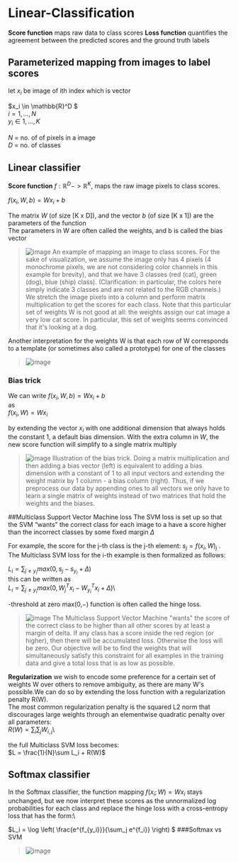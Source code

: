 # **Linear-Classification**
**Score function** maps raw data to class scores
**Loss function**  quantifies the agreement between the predicted scores and the ground truth labels

## Parameterized mapping from images to label scores
  let $x_i$ be image of ith index which is vector
  
  $x_i \in \mathbb{R}^D $\
  $i = 1, \dots, N$ \
  $y_i \in 1, \dots, K$\
\
  $N$ = no. of of pixels in a image\
  $D$ = no. of classes 

## Linear classifier

  **Score function** $f:\mathbb{R}^D -> \mathbb{R}^K$, maps the raw image pixels to class scores.

  $f(x_i, W, b) = Wx_i + b$

  The matrix $W$ (of size [K x D]), and the vector $b$ (of size [K x 1]) are the parameters of the function\
  The parameters in W are often called the weights, and b is called the bias vector

  >![image](https://github.com/user-attachments/assets/3a29d87f-c636-4f35-9615-42b630e0a3a1)
>An example of mapping an image to class scores. For the sake of visualization, we assume the image only has 4 pixels (4 monochrome pixels, we are not considering color channels in this example for brevity), and that we have 3 classes (red (cat), green (dog), blue (ship) class). (Clarification: in particular, the colors here simply indicate 3 classes and are not related to the RGB channels.) We stretch the image pixels into a column and perform matrix multiplication to get the scores for each class. Note that this particular set of weights W is not good at all: the weights assign our cat image a very low cat score. In particular, this set of weights seems convinced that it's looking at a dog.
>
Another interpretation for the weights W
 is that each row of W
 corresponds to a template (or sometimes also called a prototype) for one of the classes
 >![image](https://github.com/user-attachments/assets/998999ed-3b74-47b8-ad47-366e3eb8b67a)

### Bias trick 
  We can write 
  $f(x_i, W, b) = Wx_i + b$\
  as\
  $f(x_i, W) = Wx_i$

  by extending the vector $x_i$
 with one additional dimension that always holds the constant 1, a default bias dimension. With the extra column in $W$, the new score function will simplify to a single matrix multiply

>![image](https://github.com/user-attachments/assets/25bc753b-793a-46c8-9391-5bd8d7257b76)
>Illustration of the bias trick. Doing a matrix multiplication and then adding a bias vector (left) is equivalent to adding a bias dimension with a constant of 1 to all input vectors and extending the weight matrix by 1 column - a bias column (right). Thus, if we preprocess our data by appending ones to all vectors we only have to learn a single matrix of weights instead of two matrices that hold the weights and the biases.

##Multiclass Support Vector Machine loss
The SVM loss is set up so that the SVM “wants” the correct class for each image to a have a score higher than the incorrect classes by some fixed margin $\Delta$

 For example, the score for the j-th class is the j-th element: $s_j=f(x_i,W)_j$
. The Multiclass SVM loss for the i-th example is then formalized as follows:

$L_i=\sum_{j≠y_i}max(0,s_j−s_{y_i}+\Delta)$\
this can be written as\
$L_i=\sum_{j≠y_i}max(0,{W_{j}}^{T} x_i− {W_{y_i}}^{T} x_i+\Delta)$\

-threshold at zero max(0,−)
 function is often called the hinge loss.

 >
>![image](https://github.com/user-attachments/assets/9e13302c-ce93-4119-be62-003951b0ea1a)
>The Multiclass Support Vector Machine "wants" the score of the correct class to be higher than all other scores by at least a margin of delta. If any class has a score inside the red region (or higher), then there will be accumulated loss. Otherwise the loss will be zero. Our objective will be to find the weights that will simultaneously satisfy this constraint for all examples in the training data and give a total loss that is as low as possible.

**Regularization** we wish to encode some preference for a certain set of weights W over others to remove ambiguity, as there are many W's possible.We can do so by extending the loss function with a regularization penalty R(W).\
The most common regularization penalty is the squared L2 norm that discourages large weights through an elementwise quadratic penalty over all parameters:\
$R(W) = \sum_i\sum_j W_{i,j}$\

the full Multiclass SVM loss becomes:\
$L = \frac{1}{N}\sum L_i + R(W)$


## Softmax classifier
In the Softmax classifier, the function mapping $f(x_i;W)=Wx_i$ stays unchanged, but we now interpret these scores as the unnormalized log probabilities for each class and replace the hinge loss with a cross-entropy loss that has the form:\

$L_i = \log \left( \frac{e^{f_{y_i}}}{\sum_j e^{f_i}} \right) $
###Softmax vs SVM

>![image](https://github.com/user-attachments/assets/d08919b8-567c-4dc1-a988-184caf34410a)
>

  
